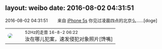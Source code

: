 layout: weibo
date: 2016-08-02 04:31:51
---
<meta name="referrer" content="no-referrer" />

2016-08-02 04:31:51  &nbsp;&nbsp;&nbsp;&nbsp;&nbsp;&nbsp; 来自 <a href="sinaweibo://customweibosource" rel="nofollow">iPhone 5s</a>
你见过凌晨四点的北京么……[doge] ​​​

<table style="width: 100%;">
  <tr>
    <td style="width: 40px;"><img style="border-radius:50%" src="https://tva4.sinaimg.cn/crop.0.0.180.180.50/8beaf773jw1e8qgp5bmzyj2050050aa8.jpg?KID=imgbed,tva&Expires=1624464470&ssig=022%2BiAzRKM"></td>
    <td colspan="2"><small>52Hz的走兽 16-8-2 06:22</small><br/>汝在哪儿犯案，速发侵犯对象照片[馋嘴]</td>
  </tr>
</table>
